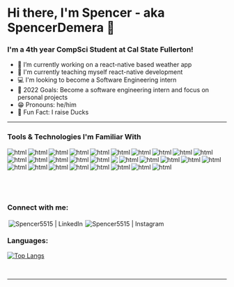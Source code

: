 # Hi there, I'm Spencer - aka SpencerDemera 👋

### I'm a 4th year CompSci Student at Cal State Fullerton!

- 🔭 I’m currently working on a react-native based weather app
- 🌾 I'm currently teaching myself react-native development
- 💻 I'm looking to become a Software Engineering intern
- 📸 2022 Goals: Become a software engineering intern and focus on personal projects
- 😁 Pronouns: he/him
- 🦆 Fun Fact: I raise Ducks

---

### Tools & Technologies I'm Familiar With

<p align="left">
  <img align="left" style="vertical-align:top" src="https://img.shields.io/badge/c-%2300599C.svg?style=for-the-badge&logo=c&logoColor=white" alt="html"/>
  <img align="left" style="vertical-align:top" src="https://img.shields.io/badge/c++-%2300599C.svg?style=for-the-badge&logo=c%2B%2B&logoColor=white" alt="html"/>
  <img align="left" style="vertical-align:top" src="https://img.shields.io/badge/CUDA-%2376B900.svg?style=for-the-badge&logo=nVIDIA&logoColor=white" alt="html"/>
  <img align="left" style="vertical-align:top" src="https://img.shields.io/badge/c%23-%23239120.svg?style=for-the-badge&logo=c-sharp&logoColor=white" alt="html"/>
  <img align="left" style="vertical-align:top" src="https://img.shields.io/badge/java-%23ED8B00.svg?style=for-the-badge&logo=java&logoColor=white" alt="html"/>
  <img align="left" style="vertical-align:top" src="https://img.shields.io/badge/python-3670A0?style=for-the-badge&logo=python&logoColor=ffdd54" alt="html"/>
  <img align="left" style="vertical-align:top" src="https://img.shields.io/badge/css3-%231572B6.svg?style=for-the-badge&logo=css3&logoColor=white" alt="html"/>
  <img align="left" style="vertical-align:top" src="https://img.shields.io/badge/html5-%23E34F26.svg?style=for-the-badge&logo=html5&logoColor=white" alt="html"/>
  <img align="left" style="vertical-align:top" src="https://img.shields.io/badge/php-%23777BB4.svg?style=for-the-badge&logo=php&logoColor=white" alt="html"/>
  <img align="left" style="vertical-align:top" src="https://img.shields.io/badge/shell_script-%23121011.svg?style=for-the-badge&logo=gnu-bash&logoColor=white" alt="html"/>
  <img align="left" style="vertical-align:top" src="https://img.shields.io/badge/javascript-%23323330.svg?style=for-the-badge&logo=javascript&logoColor=%23F7DF1E" alt="html"/>
  <img align="left" style="vertical-align:top" src="https://img.shields.io/badge/mysql-%2300f.svg?style=for-the-badge&logo=mysql&logoColor=white" alt="html"/>
  <img align="left" style="vertical-align:top" src="https://img.shields.io/badge/redis-%23DD0031.svg?style=for-the-badge&logo=redis&logoColor=white" alt="html"/>
  <img align="left" style="vertical-align:top" src="https://img.shields.io/badge/sqlite-%2307405e.svg?style=for-the-badge&logo=sqlite&logoColor=white" alt="html"/>
  <img align="left" style="vertical-align:top" src="https://img.shields.io/badge/Amazon%20DynamoDB-4053D6?style=for-the-badge&logo=Amazon%20DynamoDB&logoColor=white" alt="html"/>
  <img align="left" style="vertical-align:top" src="https://img.shields.io/badge/.NET-5C2D91?style=for-the-badge&logo=.net&logoColor=white" />
  <img align="left" style="vertical-align:top" src="https://img.shields.io/badge/Anaconda-%2344A833.svg?style=for-the-badge&logo=anaconda&logoColor=white" alt="html"/>
  <img align="left" style="vertical-align:top" src="https://img.shields.io/badge/react-%2320232a.svg?style=for-the-badge&logo=react&logoColor=%2361DAFB" alt="html"/>
  <img align="left" style="vertical-align:top" src="https://img.shields.io/badge/react_native-%2320232a.svg?style=for-the-badge&logo=react&logoColor=%2361DAFB" alt="html"/>
  <img align="left" style="vertical-align:top" src="https://img.shields.io/badge/PyTorch-%23EE4C2C.svg?style=for-the-badge&logo=PyTorch&logoColor=white" alt="html"/>
  <img align="left" style="vertical-align:top" src="https://img.shields.io/badge/Visual%20Studio%20Code-0078d7.svg?style=for-the-badge&logo=visual-studio-code&logoColor=white" alt="html"/>
  <img align="left" style="vertical-align:top" src="https://img.shields.io/badge/Eclipse-FE7A16.svg?style=for-the-badge&logo=Eclipse&logoColor=white" alt="html"/>
  <img align="left" style="vertical-align:top" src="https://img.shields.io/badge/Adobe%20Acrobat%20Reader-EC1C24.svg?style=for-the-badge&logo=Adobe%20Acrobat%20Reader&logoColor=white" alt="html"/>
  <img align="left" style="vertical-align:top" src="https://img.shields.io/badge/Adobe%20Lightroom-31A8FF.svg?style=for-the-badge&logo=Adobe%20Lightroom&logoColor=white" alt="html"/>
  <img align="left" style="vertical-align:top" src="https://img.shields.io/badge/figma-%23F24E1E.svg?style=for-the-badge&logo=figma&logoColor=white" alt="html"/>
  <img align="left" style="vertical-align:top" src="https://img.shields.io/badge/Canva-%2300C4CC.svg?style=for-the-badge&logo=Canva&logoColor=white" alt="html"/>
  <img align="left" style="vertical-align:top" src="https://img.shields.io/badge/Linux-FCC624?style=for-the-badge&logo=linux&logoColor=black" alt="html"/>
  <img align="left" style="vertical-align:top" src="https://img.shields.io/badge/Ubuntu-E95420?style=for-the-badge&logo=ubuntu&logoColor=white" alt="html"/>
  <img align="left" style="vertical-align:top" src="https://img.shields.io/badge/Windows-0078D6?style=for-the-badge&logo=windows&logoColor=white" alt="html"/>
</p>

<br/>
<br/>
<br/>
<br/>
<br/>
<br/>

### Connect with me:

[<img align="left" alt="Spencer5515 | LinkedIn" style="vertical-align:top; margin:3px" src="https://img.shields.io/badge/linkedin-%230077B5.svg?style=for-the-badge&logo=linkedin&logoColor=white" />][linkedin]
[<img align="left" alt="Spencer5515 | Instagram" style="vertical-align:top; margin:3px" src="https://img.shields.io/badge/spencer.demera-%23E4405F.svg?style=for-the-badge&logo=Instagram&logoColor=white" />][instagram]

<br/>

### Languages:
[![Top Langs](https://github-readme-stats.vercel.app/api/top-langs/?username=SpencerDeMera&layout=compact)](https://github.com/anuraghazra/github-readme-stats)

<br/>

---

[instagram]: https://instagram.com/spencer.demera
[linkedin]: https://www.linkedin.com/in/~spencer-demera/
